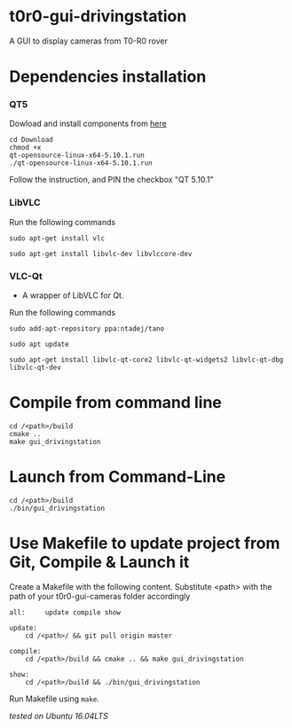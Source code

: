 # t0r0-gui-drivingstation

A GUI to display cameras from T0-R0 rover

# Dependencies installation
### QT5
  Dowload and install components from <a href="https://download.qt.io/official_releases/qt/5.10/5.10.1/">here</a>

<code>cd Download  </code> <br> <code>chmod +x qt-opensource-linux-x64-5.10.1.run</code> <br> <code>./qt-opensource-linux-x64-5.10.1.run </code>  <br>

<h> Follow the instruction, and PIN the checkbox "QT 5.10.1" </h>

### LibVLC

Run the following commands
```
sudo apt-get install vlc
```
```
sudo apt-get install libvlc-dev libvlccore-dev
```

### VLC-Qt

- A wrapper of LibVLC for Qt.

Run the following commands
```
sudo add-apt-repository ppa:ntadej/tano
```
```
sudo apt update
```
```
sudo apt-get install libvlc-qt-core2 libvlc-qt-widgets2 libvlc-qt-dbg libvlc-qt-dev
```

# Compile from command line
```
cd /<path>/build
cmake ..
make gui_drivingstation
```

# Launch from Command-Line
```
cd /<path>/build
./bin/gui_drivingstation
```

# Use Makefile to update project from Git, Compile & Launch it

Create a Makefile with the following content. Substitute \<path\> with the path of your t0r0-gui-cameras folder accordingly
```
all:	 update	compile	show

update:
	cd /<path>/ && git pull origin master

compile:
	cd /<path>/build && cmake .. && make gui_drivingstation

show:
	cd /<path>/build && ./bin/gui_drivingstation
```
Run Makefile using <code>make</code>.

*tested on Ubuntu 16.04LTS*
